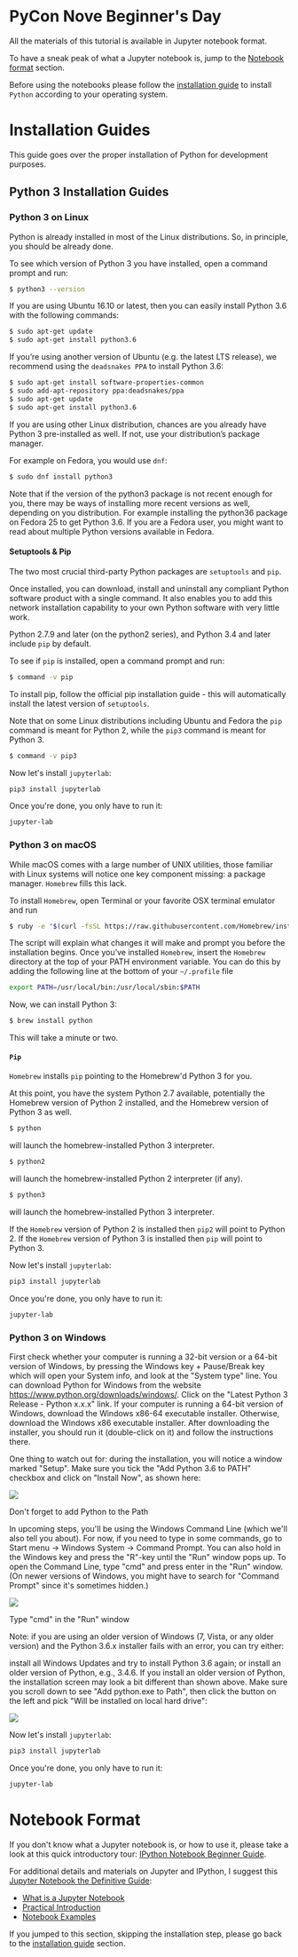 
# PyCon Nove Beginner's Day

All the materials of this tutorial is available in Jupyter notebook
format.

To have a sneak peak of what a Jupyter notebook is, jump to the
<a href="#notebook">Notebook format</a> section.

Before using the notebooks please follow the
<a href="#installation">installation guide</a> to install
`Python` according to your operating system.

<a name="installation"></a>
# Installation Guides

This guide goes over the proper installation of Python for development purposes.

## Python 3 Installation Guides

### Python 3 on Linux

Python is already installed in most of the Linux distributions.
So, in principle, you should be already done.

To see which version of Python 3 you have installed,
open a command prompt and run:

```bash
$ python3 --version
```

If you are using Ubuntu 16.10 or latest, then you can easily install
Python 3.6 with the following commands:

```bash
$ sudo apt-get update
$ sudo apt-get install python3.6
```

If you’re using another version of Ubuntu (e.g. the latest LTS release),
we recommend using the `deadsnakes PPA` to install Python 3.6:

```bash
$ sudo apt-get install software-properties-common
$ sudo add-apt-repository ppa:deadsnakes/ppa
$ sudo apt-get update
$ sudo apt-get install python3.6
```

If you are using other Linux distribution, chances are you already have
Python 3 pre-installed as well.
If not, use your distribution’s package manager.

For example on Fedora, you would use `dnf`:


```bash
$ sudo dnf install python3
```

Note that if the version of the python3 package is not recent enough for you, there may be ways of installing more recent versions as well, depending on you distribution. For example installing the python36 package on Fedora 25 to get Python 3.6. If you are a Fedora user, you might want to read about multiple Python versions available in Fedora.

#### Setuptools & Pip

The two most crucial third-party Python packages are `setuptools` and `pip`.

Once installed, you can download, install and uninstall any compliant
Python software product with a single command.
It also enables you to add this network installation capability to
your own Python software with very little work.

Python 2.7.9 and later (on the python2 series), and Python 3.4 and later
include `pip` by default.

To see if `pip` is installed, open a command prompt and run:

```bash
$ command -v pip
```

To install pip, follow the official pip installation guide -
this will automatically install the latest version of `setuptools`.

Note that on some Linux distributions including Ubuntu and Fedora the `pip`
command is meant for Python 2, while the `pip3` command is meant for Python 3.

```bash
$ command -v pip3
```

Now let's install `jupyterlab`:

```bash
pip3 install jupyterlab
```

Once you're done, you only have to run it:

```bash
jupyter-lab
```

### Python 3 on macOS

While macOS comes with a large number of UNIX utilities, those familiar with Linux systems will notice one key component missing: a package manager. `Homebrew` fills this lack.

To install `Homebrew`, open Terminal or your favorite OSX terminal emulator and run

```bash
$ ruby -e "$(curl -fsSL https://raw.githubusercontent.com/Homebrew/install/master/install)"
```

The script will explain what changes it will make and prompt you before the installation begins. Once you’ve installed `Homebrew`, insert the `Homebrew` directory at the top of your PATH environment variable. You can do this by adding the following line at the bottom of your `~/.profile` file

```bash
export PATH=/usr/local/bin:/usr/local/sbin:$PATH
```

Now, we can install Python 3:

```bash
$ brew install python
```

This will take a minute or two.

#### `Pip`
`Homebrew` installs `pip` pointing to the Homebrew'd Python 3 for you.

At this point, you have the system Python 2.7 available, potentially the Homebrew version of Python 2 installed, and the Homebrew version of Python 3 as well.

```bash
$ python
```

will launch the homebrew-installed Python 3 interpreter.

```bash
$ python2
```

will launch the homebrew-installed Python 2 interpreter (if any).

```bash
$ python3
```

will launch the homebrew-installed Python 3 interpreter.

If the `Homebrew` version of Python 2 is installed then `pip2` will point to Python 2. If the `Homebrew` version of Python 3 is installed then `pip` will point to Python 3.

Now let's install `jupyterlab`:

```bash
pip3 install jupyterlab
```

Once you're done, you only have to run it:

```bash
jupyter-lab
```

### Python 3 on Windows


First check whether your computer is running a 32-bit version or a 64-bit version of Windows, by pressing the Windows key + Pause/Break key which will open your System info, and look at the "System type" line. You can download Python for Windows from the website https://www.python.org/downloads/windows/. Click on the "Latest Python 3 Release - Python x.x.x" link. If your computer is running a 64-bit version of Windows, download the Windows x86-64 executable installer. Otherwise, download the Windows x86 executable installer. After downloading the installer, you should run it (double-click on it) and follow the instructions there.

One thing to watch out for: during the installation, you will notice a window marked "Setup". Make sure you tick the "Add Python 3.6 to PATH" checkbox and click on "Install Now", as shown here:

<img src='https://tutorial.djangogirls.org/en/python_installation/images/python-installation-options.png'>

Don't forget to add Python to the Path

In upcoming steps, you'll be using the Windows Command Line (which we'll also tell you about). For now, if you need to type in some commands, go to Start menu → Windows System → Command Prompt. You can also hold in the Windows key and press the "R"-key until the "Run" window pops up. To open the Command Line, type "cmd" and press enter in the "Run" window. (On newer versions of Windows, you might have to search for "Command Prompt" since it's sometimes hidden.)

<img src='https://tutorial.djangogirls.org/en/python_installation/images/windows-plus-r.png'>

Type "cmd" in the "Run" window

Note: if you are using an older version of Windows (7, Vista, or any older version) and the Python 3.6.x installer fails with an error, you can try either:

install all Windows Updates and try to install Python 3.6 again; or
install an older version of Python, e.g., 3.4.6.
If you install an older version of Python, the installation screen may look a bit different than shown above. Make sure you scroll down to see "Add python.exe to Path", then click the button on the left and pick "Will be installed on local hard drive":

<img src='https://tutorial.djangogirls.org/en/python_installation/images/add_python_to_windows_path.png'>

Now let's install `jupyterlab`:

```bash
pip3 install jupyterlab
```

Once you're done, you only have to run it:

```bash
jupyter-lab
```

# Notebook Format

If you don't know what a Jupyter notebook is, or how to use it, please take a look at this quick
introductory tour: [IPython Notebook Beginner Guide](http://jupyter-notebook-beginner-guide.readthedocs.io/en/latest/index.html).

For additional details and materials on Jupyter and IPython, I suggest this
[Jupyter Notebook the Definitive Guide](https://www.datacamp.com/community/tutorials/tutorial-jupyter-notebook):

- [What is a Jupyter Notebook](https://www.datacamp.com/community/tutorials/tutorial-jupyter-notebook#WhatIs)
- [Practical Introduction](https://www.datacamp.com/community/tutorials/tutorial-jupyter-notebook##UseJupyter)
- [Notebook Examples](https://www.datacamp.com/community/tutorials/tutorial-jupyter-notebook##NotebookExamples)

If you jumped to this section, skipping the installation step,
please go back to the <a href="#installation">installation guide<a/>
section.
